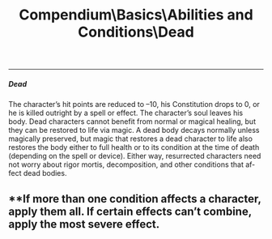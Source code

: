 ﻿---
lang: en
aliases: [Dead]
title: Compendium\Basics\Abilities and Conditions\Dead
tag: Abilities, Conditions
---

---
##### Dead

The character’s hit points are reduced to –10, his Constitution drops to 0, or he is killed outright by a spell or effect. The character’s soul leaves his body. Dead characters cannot benefit from normal or magical healing, but they can be restored to life via magic. A dead body decays normally unless magically preserved, but magic that restores a dead character to life also restores the body either to full health or to its condition at the time of death (depending on the spell or device). Either way, resurrected characters need not worry about rigor mortis, decomposition, and other conditions that affect dead bodies.

**If more than one condition affects a character, apply them all. If certain effects can’t combine, apply the most severe effect.
<br><br>
---
